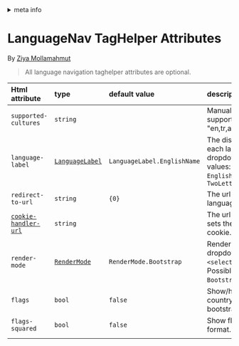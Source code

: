 <!-- meta tags details, will be assigned to meta tags inside header by js -->
<div id="meta-info">
<details><summary>meta info</summary>

> * Title: <i id="md-title">LanguageNav TagHelper Attributes</i>
> * Keywords: <i id="md-keywords">asp.net-core, taghelpers, language, dropdown, localization</i>
> * Description: <i id="md-description">Attributes of LanguageNav TagHelper.</i>
> * Author: <i id="md-author">Ziya Mollamahmut</i>
> * Date: <i id="md-date">08-Aug-2020</i>
> * Image: <i id="md-image">https://github.com/LazZiya/Docs/raw/master/LazZiya.TagHelpers/v6.0/images/lazziya-tagheleprs-logo.png</i>
> * Image-alt: <i id="md-image-alt">LazZiya.TagHelpers Logo</i>
> * Version: <i id="md-version">v6.0</i>

</details>
</div>

# LanguageNav TagHelper Attributes

By [Ziya Mollamahmut](https://github.com/LazZiya)

> All language navigation taghelper attributes are optional.

| Html attribute | type | default value | description |
|:---|:---|:---|:---|
| `supported-cultures` | `string` |  | Manually specify a list of supported cultures. e.g. "en,tr,ar" |
| `language-label` | [`LanguageLabel`][1] | `LanguageLabel.EnglishName` | The displayed text for each language in the dropdown. Possible values: `Name`, `DisplayName`, `EnglishName`, `NativeName`, `TwoLetterISOLanguageName` |
| `redirect-to-url` | `string` | `{0}` | The url to redirect to on language change. |
| [`cookie-handler-url`][2] | `string` |  | The url to the handler that sets the value of culture cookie. |
| `render-mode` | [`RenderMode`][3] | `RenderMode.Bootstrap` | Render a bootstrap dropdown or a classic `<select>` dropdown. Possible values: `Bootstrap`, `Classic`. |
| `flags` | `bool` | `false` | Show/hide relevant country flags. Works with bootstrap mode only. |
| `flags-squared` | `bool` | `false` | Show flags in squared format. |
| <img width="350" /> | | | |


[1]:https://github.com/LazZiya/TagHelpers/blob/master/LazZiya.TagHelpers/LanguageNavModels.cs#L6
[2]:LanguageNav-TagHelper-Setup.md#set-culture-cookie
[3]:https://github.com/LazZiya/TagHelpers/blob/master/LazZiya.TagHelpers/LanguageNavModels.cs#L60
